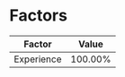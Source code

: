 # Factors

| Factor      | Value        |
|-------------|--------------|
| Experience  | 100.00%  |
